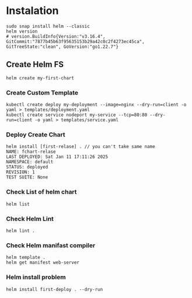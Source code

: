 
# Instalation
```
sudo snap install helm --classic
helm version
# version.BuildInfo{Version:"v3.16.4", GitCommit:"7877b45b63f95635153b29a42c0c2f4273ec45ca", GitTreeState:"clean", GoVersion:"go1.22.7"}
```

## Create Helm FS
```
helm create my-first-chart
```

### Create Custom Template
```
kubectl create deploy my-deployment --image=nginx --dry-run=client -o yaml > templates/deployment.yaml
kubectl create service nodeport my-service --tcp=80:80 --dry-run=client -o yaml > templates/service.yaml
```

### Deploy Create Chart
```
helm install [first-relase] . // you can't take same name 
NAME: fchart-relase
LAST DEPLOYED: Sat Jan 11 17:11:26 2025
NAMESPACE: default
STATUS: deployed
REVISION: 1
TEST SUITE: None
```

### Check List of helm chart
```
helm list
```

### Check Helm Lint
```
helm lint .
```

### Check Helm manifast compiler
```
helm template .
helm get manifest web-server
```

### Helm install problem 
```
helm install first-deploy . --dry-run
```
